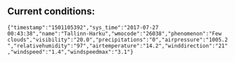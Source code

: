 ## Current conditions: 
 ``` {"timestamp":"1501105392","sys_time":"2017-07-27 00:43:38","name":"Tallinn-Harku","wmocode":"26038","phenomenon":"Few clouds","visibility":"20.0","precipitations":"0","airpressure":"1005.2","relativehumidity":"97","airtemperature":"14.2","winddirection":"21","windspeed":"1.4","windspeedmax":"3.1"} ```
